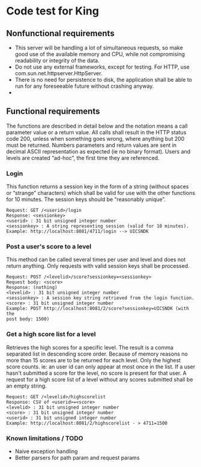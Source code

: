 # Code test for King

## Nonfunctional requirements

- This server will be handling a lot of simultaneous requests, so make good use of the available
memory and CPU, while not compromising readability or integrity of the data.
- Do not use any external frameworks, except for testing. For HTTP, use
com.sun.net.httpserver.HttpServer.
- There is no need for persistence to disk, the application shall be able to run for any foreseeable
future without crashing anyway.
- 
## Functional requirements

The functions are described in detail below and the notation <value> means a call parameter value or
a return value. All calls shall result in the HTTP status code 200, unless when something goes wrong,
where anything but 200 must be returned. Numbers parameters and return values are sent in
decimal ASCII representation as expected (ie no binary format).
Users and levels are created “ad-hoc”, the first time they are referenced.

### Login

This function returns a session key in the form of a string (without spaces or “strange” characters)
which shall be valid for use with the other functions for 10 minutes. The session keys should be
“reasonably unique”.

```
Request: GET /<userid>/login
Response: <sessionkey>
<userid> : 31 bit unsigned integer number
<sessionkey> : A string representing session (valid for 10 minutes).
Example: http://localhost:8081/4711/login --> UICSNDK
```

### Post a user's score to a level

This method can be called several times per user and level and does not return anything. Only
requests with valid session keys shall be processed.

```
Request: POST /<levelid>/score?sessionkey=<sessionkey>
Request body: <score>
Response: (nothing)
<levelid> : 31 bit unsigned integer number
<sessionkey> : A session key string retrieved from the login function.
<score> : 31 bit unsigned integer number
Example: POST http://localhost:8081/2/score?sessionkey=UICSNDK (with the
post body: 1500)
```

### Get a high score list for a level

Retrieves the high scores for a specific level. The result is a comma separated list in descending score
order. Because of memory reasons no more than 15 scores are to be returned for each level. Only
the highest score counts. ie: an user id can only appear at most once in the list. If a user hasn't
submitted a score for the level, no score is present for that user. A request for a high score list of a
level without any scores submitted shall be an empty string.

```
Request: GET /<levelid>/highscorelist
Response: CSV of <userid>=<score>
<levelid> : 31 bit unsigned integer number
<score> : 31 bit unsigned integer number
<userid> : 31 bit unsigned integer number
Example: http://localhost:8081/2/highscorelist - > 4711=1500
```

### Known limitations / TODO

- Naive exception handling
- Better parsers for path param and request params